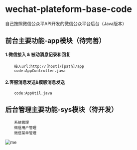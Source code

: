 wechat-plateform-base-code
====
自己按照微信公众平API开发的微信公众平台后台（Java版本）

## 前台主要功能-app模块（待完善）
#### 1.微信接入 & 被动消息记录和回复
        接入url:http://[host]/[path]/app
        code:AppController.java
#### 2.客服消息发送&模版消息发送
        code:AppUtil.java
## 后台管理主要功能-sys模块（待开发）
        系统管理
        微信用户管理
        微信菜单管理

![me](https://avatars2.githubusercontent.com/u/6849536?v=3&s=64 "me")
